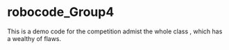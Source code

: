 # robocode_Group4
This is a demo code for the competition admist the whole class , which has a wealthy of flaws.
